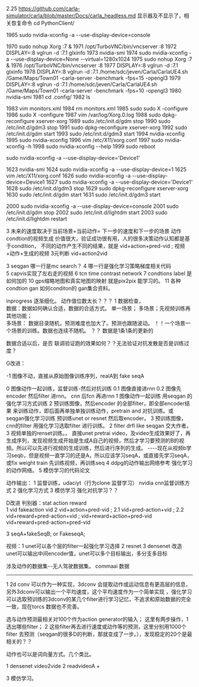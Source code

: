 





























2.25  https://github.com/carla-simulator/carla/blob/master/Docs/carla_headless.md  显示器及不显示了，相关恢复命令
cd PythonClient/

 1965  sudo nvidia-xconfig -a --use-display-device=console

 1970  sudo nohup Xorg :7 &
 1971  /opt/TurboVNC/bin/vncserver :8
 1972  DISPLAY=:8 vglrun -d :7.1 glxinfo
 1973  nvidia-smi 
 1974  sudo nvidia-xconfig -a --use-display-device=None --virtual=1280x1024
 1975  sudo nohup Xorg :7 &
 1976  /opt/TurboVNC/bin/vncserver :8
 1977  DISPLAY=:8 vglrun -d :7.1 glxinfo
 1978  DISPLAY=:8 vglrun -d :7.1  /home/sdc/jeven/Carla/CarlaUE4.sh /Game/Maps/Town01 -carla-server -benchmark -fps=15 -opengl3
 1979  DISPLAY=:8 vglrun -d :7.1  /home/sdc/jeven/Carla/CarlaUE4.sh /Game/Maps/Town01 -carla-server -benchmark -fps=10 -opengl3
 1980  nvidia-smi 
 1981  cd .config/
 1982  ls
 
 
 1983  vim monitors.xml 
 1984  rm monitors.xml 
 1985  sudo sudo X -configure
     1986  sudo X -configure
 1987  vim /var/log/Xorg.0.log
 1988  sudo dpkg-reconfigure xserver-xorg
 1989  sudo /etc/init.d/gdm stop
 1990  sudo /etc/init.d/gdm3 stop
 1991  sudo dpkg-reconfigure xserver-xorg
 1992  sudo /etc/init.d/gdm start
     1993  sudo /etc/init.d/gdm3 start
 1994  nvidia-xconfig 
 1995  sudo  nvidia-xconfig 
 1996  vim /etc/X11/xorg.conf
 1997  sudo  nvidia-xconfig -h
 1998  sudo  nvidia-xconfig --help
 1999  sudo reboot

sudo nvidia-xconfig -a --use-display-device='Device1'

 1623  nvidia-smi 
 1624  sudo nvidia-xconfig -a --use-display-device=1
 1625  vim /etc/X11/xorg.conf
 1626  sudo nvidia-xconfig -a --use-display-device=Device1
 1627  sudo nvidia-xconfig -a --use-display-device='Device1'
 1628  sudo /etc/init.d/gdm3 stop
 1629  sudo dpkg-reconfigure xserver-xorg
 1630  sudo /etc/init.d/gdm start
 1631  sudo /etc/init.d/gdm3 start


 2000  sudo nvidia-xconfig -a --use-display-device=console
 2001  sudo /etc/init.d/gdm stop
 2002  sudo /etc/init.d/lightdm start
 2003  sudo /etc/init.d/lightdm restart
 
 

3 未来的速度取决于当前场景+当前动作= 下一步的速度和下一步的场景 动作condtion的视频生成 价值很大，验证成功很有用，人的很多决策动作认知都是基于condition，
不同的动作产生不同的结果，就是 vid+action+pred-vid ; 视频+动作+生成的视频 3元判断 vid+action2vid  




3 seqgan 哪一行是mc search？ 4 哪一行是强化学习策略梯度相关代码  
5  capvis实现了左右走的视频 6 tcn time contrast network
7 condtions label 是如何加的    10 gps缩略地图和真实地图的映射 就是pix2pix 能学习的。 11 各种condtion gan 如何conditon的  gan集合资料。









inprogress   逐渐细化。  动作值位数太长？？？  1 数据检查，  
数据：数据如何确认合适，数据的合适方式。
单一场景； 多场景；先视频训练再其他功能；    
多场景： 数据目录随机，预测难度也加大了。预测也跟随波动。     ！！一个场景一个场景的训练。数据也连续不随机。
？？ 数据是1条1条的更新的

数据合适以后，是否
联调验证跑的效果如何？？无法验证对抗发散是否是训练过度？



G改进：

-1 图像不动，直接从原始图像训练序列，realA到 fake seqA

0 图像动作一起训练，监督训练-然后对抗训练  0.1 图像直接进rnn  0.2 图像先encoder 然后filter 进rnn。   cnn 后fcn 再进rnn
1 图像动作一起训练   用seqgan 的强化学习方式训练
2 预训练图像，然后encoder 的全部filter，即全部encoder结果 来训练动作，即后面再单独单独训练动作，pretrain  and 对抗训练。或   seqgan强化学习训练     预训练unet or resnet 然后取encoder。
3 预训练图像，cnn的filter 用强化学习选取filter 进行训练。    2 filter drfl like seqgan 交大作者。 3 视频单独的renset训练。。
直接unet pretrai video，及video生成效果好了，再生成序列，发现视频生成开始是生成A自己的视频，然后才学习要预测的B的视频。所以可以先进行视频的生成训练，然后进行序列的生成。
----现在从视频b学习seqb，但是视频一直学习的还是A，所以应该学习seqA，或直接先学习seqA，或fix weight train 先训练视频，再训练seq
4 ddpg的动作输出网络参考  强化学习的动作网络。
5 模仿学习的代码论文


动作输出： 1 监督训练，udaciyt（行为clone 监督学习） nvidia  cnn监督训练方式  2 强化学习方式   3 模仿学习  强化对抗学习？？ 



D改进   判别器：stat action   reward   
1 vid fakeaction vid
2  vid+action+pred-vid ;
2.1 vid+pred-action+vid ;
2.2 vid+reward+pred-action+vid ; vid+reward+action+pred-vid vid+reward+pred-action+pred-vid

3 seqA+fakeSeqB; or  FakeseqA; 


视频：1 unet可以各个层的filter一起强化学习选择 2 resnet 3 densenet 
改造unet可以输出中间encoder值，unet可以多个目标输出，多分支多目标




涉及动作的数据集--无人驾驶数据集。 commaai 数据





-------------------------

1  2d conv 可以作为一种实现，3dconv 会提取动作或运动信息有更高层的信息，另外3dconv可以输出一个平均速度，这个平均速度作为一个简单实现 ，强化学习可以选取预训练的3dconv的某几个filter进行学习记忆，不追求和原始数据的完全一致，现在torcs 数据也不完善。

选与动作预测最相关对100个作为action generator的输入；   这里有两步操作，1 选出哪些filter； 2 这些filter再去进行速度或动作等的预测，这里分别用1000个filter 去预测（seqgan的很多D的判断，那就变成了一步。），发现稳定的20个是最相关的？？





动作也可以是词向量方式。几个类比。

1 densenet video2vide
2 readvideoA + 


3 模仿学习。
